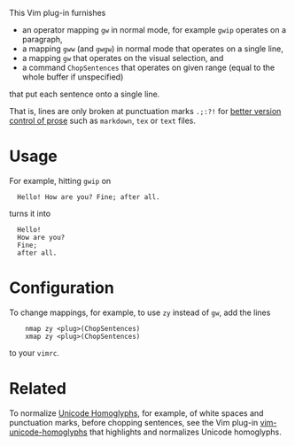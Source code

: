 This Vim plug-in furnishes

- an operator mapping `gw` in normal mode, for example `gwip` operates on a paragraph,
- a mapping `gww` (and `gwgw`) in normal mode that operates on a single line,
- a mapping `gw` that operates on the visual selection, and
- a command `ChopSentences` that operates on given range (equal to the whole buffer if unspecified)

that put each sentence onto a single line.

That is, lines are only broken at punctuation marks `.;:?!` for [better version control of prose](https://news.ycombinator.com/item?id=4642395) such as `markdown`, `tex` or `text` files.

# Usage

For example, hitting `gwip` on

```
  Hello! How are you? Fine; after all.
```

turns it into

```
  Hello!
  How are you?
  Fine;
  after all.
```

# Configuration

To change mappings, for example, to use `zy` instead of `gw`, add the lines

```vim
    nmap zy <plug>(ChopSentences)
    xmap zy <plug>(ChopSentences)
```

to your `vimrc`.

# Related

To normalize [Unicode Homoglyphs](https://www.irongeek.com/homoglyph-attack-generator.php), for example, of white spaces and punctuation marks, before chopping sentences, see the Vim plug-in [vim-unicode-homoglyphs](https://github.com/Konfekt/vim-unicode-homoglyphs) that highlights and normalizes Unicode homoglyphs.


